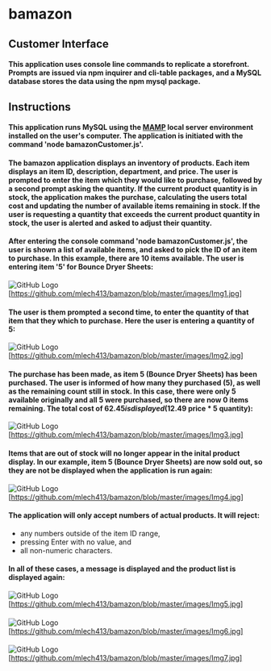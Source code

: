 # bamazon

## Customer Interface

#### This application uses console line commands to replicate a storefront. Prompts are issued via npm inquirer and cli-table packages, and a MySQL database stores the data using the npm mysql package.

## Instructions

#### This application runs MySQL using the <a href='https://www.mamp.info/en/downloads/'>MAMP</a> local server environment installed on the user's computer. The application is initiated with the command 'node bamazonCustomer.js'.

#### The bamazon application displays an inventory of products. Each item displays an item ID, description, department, and price. The user is prompted to enter the item which they would like to purchase, followed by a second prompt asking the quantity. If the current product quantity is in stock, the application makes the purchase, calculating the users total cost and updating the number of available items remaining in stock. If the user is requesting a quantity that exceeds the current product quantity in stock, the user is alerted and asked to adjust their quantity.

#### After entering the console command 'node bamazonCustomer.js', the user is shown a list of available items, and asked to pick the ID of an item to purchase. In this example, there are 10 items available. The user is entering item '5' for Bounce Dryer Sheets:

![GitHub Logo](./images/Img1.jpg)
[https://github.com/mlech413/bamazon/blob/master/images/Img1.jpg]


#### The user is them prompted a second time, to enter the quantity of that item that they which to purchase. Here the user is entering a quantity of 5:
![GitHub Logo](/images/Img2.jpg)
[https://github.com/mlech413/bamazon/blob/master/images/Img2.jpg]

#### The purchase has been made, as item 5 (Bounce Dryer Sheets) has been purchased. The user is informed of how many they purchased (5), as well as the remaining count still in stock. In this case, there were only 5 available originally and all 5 were purchased, so there are now 0 items remaining. The total cost of $62.45 is displayed ($12.49 price * 5 quantity):
![GitHub Logo](/images/Img3.jpg)
[https://github.com/mlech413/bamazon/blob/master/images/Img3.jpg]

#### Items that are out of stock will no longer appear in the inital product display. In our example, item 5 (Bounce Dryer Sheets) are now sold out, so they are not be displayed when the application is run again:
![GitHub Logo](/images/Img4.jpg)
[https://github.com/mlech413/bamazon/blob/master/images/Img4.jpg]

#### The application will only accept numbers of actual products. It will reject:
* any numbers outside of the item ID range,
* pressing Enter with no value, and
* all non-numeric characters.
#### In all of these cases, a message is displayed and the product list is displayed again:
![GitHub Logo](/images/Img5.jpg)
[https://github.com/mlech413/bamazon/blob/master/images/Img5.jpg]

#### 
![GitHub Logo](/images/Img6.jpg)
[https://github.com/mlech413/bamazon/blob/master/images/Img6.jpg]

#### 
![GitHub Logo](/images/Img7.jpg)
[https://github.com/mlech413/bamazon/blob/master/images/Img7.jpg]